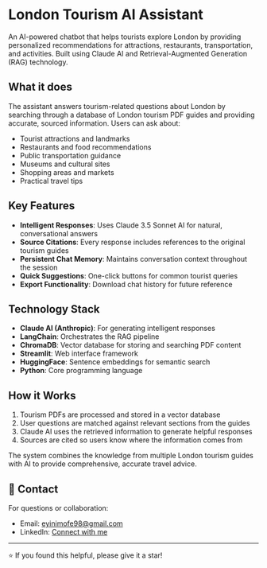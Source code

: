 # London Tourism AI Assistant

An AI-powered chatbot that helps tourists explore London by providing personalized recommendations for attractions, restaurants, transportation, and activities. Built using Claude AI and Retrieval-Augmented Generation (RAG) technology.

## What it does

The assistant answers tourism-related questions about London by searching through a database of London tourism PDF guides and providing accurate, sourced information. Users can ask about:

- Tourist attractions and landmarks
- Restaurants and food recommendations
- Public transportation guidance
- Museums and cultural sites
- Shopping areas and markets
- Practical travel tips

## Key Features

- **Intelligent Responses**: Uses Claude 3.5 Sonnet AI for natural, conversational answers
- **Source Citations**: Every response includes references to the original tourism guides
- **Persistent Chat Memory**: Maintains conversation context throughout the session
- **Quick Suggestions**: One-click buttons for common tourist queries
- **Export Functionality**: Download chat history for future reference

## Technology Stack

- **Claude AI (Anthropic)**: For generating intelligent responses
- **LangChain**: Orchestrates the RAG pipeline
- **ChromaDB**: Vector database for storing and searching PDF content
- **Streamlit**: Web interface framework
- **HuggingFace**: Sentence embeddings for semantic search
- **Python**: Core programming language

## How it Works

1. Tourism PDFs are processed and stored in a vector database
2. User questions are matched against relevant sections from the guides
3. Claude AI uses the retrieved information to generate helpful responses
4. Sources are cited so users know where the information comes from

The system combines the knowledge from multiple London tourism guides with AI to provide comprehensive, accurate travel advice.


## 📧 Contact

For questions or collaboration:
- Email: eyinimofe98@gmail.com
- LinkedIn: [Connect with me](https://www.linkedin.com/in/jimoh-onisemo-00131421a/)

---

⭐ If you found this helpful, please give it a star!
